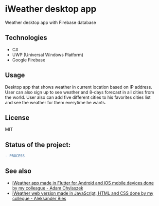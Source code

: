 # iWeather desktop app

Weather desktop app with Firebase database

## Technologies

* C#
* UWP (Universal Windows Platform)
* Google Firebase 

## Usage
Desktop app that shows weather in current location based on IP address.
User can also sign up to see weather and 8-days forecast in all cities from the world. User also can add five different cities to his favorites cities list and see the weather for them everytime he wants.

License
----

MIT

## Status of the project: 
```diff 
- PROCESS
```

## See also

* <a href="https://github.com/krygo-dev/iWeatherApp"> iWeather app made in Flutter for Android and iOS mobile devices done by my colleague - Adam Chylaszek </a>
* <a href="https://github.com/aleksanderbies/iWeather_web_app"> iWeather web version made in JavaScript, HTML and CSS done by my collegue - Aleksander Bies</a>
